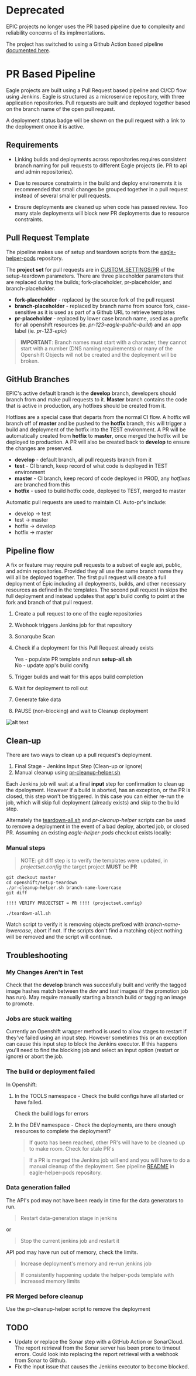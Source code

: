 # Deprecated
EPIC projects no longer uses the PR based pipeline due to complexity and reliability concerns of its implmentations.

The project has switched to using a Github Action based pipeline [documented here](github_action_pipeline.md).


# PR Based Pipeline

Eagle projects are built using a Pull Request based pipeline and CI/CD flow using Jenkins.
Eagle is structured as a microservice repository, with three application repositories. Pull requests are built
and deployed together based on the branch name of the open pull request. 

A deployment status badge will be shown on the pull request with a link to the deployment once it is active.

## Requirements

- Linking builds and deployments across repositories requires consistent branch naming for pull requests to different
Eagle projects (ie. PR to api and admin repositories).

- Due to resource constraints in the build and deploy environemnts it is recommended that small changes be grouped together 
in a pull request instead of several smaller pull requests.

- Ensure deployments are cleaned up when code has passed review. Too many stale deployments will block new PR deployments due to resource constraints.


## Pull Request Template

The pipeline makes use of setup and teardown scripts from the [eagle-helper-pods](https://github.com/bcgov/eagle-helper-pods) repository.

The **project set** for pull requests are in [CUSTOM_SETTINGS/PR](https://github.com/bcgov/eagle-helper-pods/tree/master/openshift/setup-teardown/params/CUSTOM_SETTINGS/PR)
of the setup-teardown parameters. There are three placeholder parameters that are replaced during the builds; fork-placeholder, pr-placeholder, and branch-placeholder.

- **fork-placeholder** - replaced by the source fork of the pull request
- **branch-placeholder** - replaced by branch name from source fork, case-sensitive as it is used as part of a Github URL to retrieve templates
- **pr-placeholder** - replaced by lower case branch name, used as a prefix for all openshift resources (ie. *pr-123-eagle-public-build*) and an app label (ie. *pr-123-epic*)

> **IMPORTANT**: Branch names must start with a character, they cannot start with a number (DNS naming requirements) or many of the Openshift Objects will not be created and the deployment will be broken.

## GitHub Branches

EPIC's active default branch is the **develop** branch, developers should branch from and make pull requests to it. **Master** branch contains the code that is active in production, any hotfixes should be created from it. 

Hotfixes are a special case that departs from the normal CI flow. A hotfix will branch off of **master** and be pushed to the **hotfix** branch, this will trigger a build and deployment of the hotfix into the TEST environment. A PR will be automatically created from **hotfix** to **master**, once merged the hotfix will be deployed to production. A PR will also be created back to **develop** to ensure the changes are preserved.

* **develop** - default branch, all pull requests branch from it
* **test** - CI branch, keep record of what code is deployed in TEST environment
* **master** - CI branch, keep record of code deployed in PROD, any *hotfixes* are branched from this
* **hotfix** - used to build hotfix code, deployed to TEST, merged to master


Automatic pull requests are used to maintain CI. Auto-pr's include:

* develop -> test
* test -> master
* hotfix -> develop
* hotfix -> master

## Pipeline flow

A fix or feature may require pull requests to a subset of eagle api, public, and admin repositories. Provided they all use the same branch name they will all be deployed together. The first pull request will create a full deployment of Epic including all deployments, builds, and other necessary resources as defined in the templates. The second pull request in skips the full deployment and instead updates that app's build config to point at the fork and branch of that pull request.

1. Create a pull request to one of the eagle repositories
2. Webhook triggers Jenkins job for that repository
3. Sonarqube Scan
4. Check if a deployment for this Pull Request already exists

   Yes - populate PR template and run **setup-all.sh**  
   No - update app's build conifg 

5. Trigger builds and wait for this apps build completion
6. Wait for deployment to roll out
7. Generate fake data
8. PAUSE (non-blocking) and wait to Cleanup deployment

![alt text](images/eagle-pipeline.png "EPIC PR Pipeline Model")

## Clean-up

There are two ways to clean up a pull request's deployment.

1. Final Stage - Jenkins Input Step (Clean-up or Ignore)
2. Manual cleanup using [pr-cleanup-helper.sh](https://github.com/bcgov/eagle-helper-pods/blob/master/openshift/setup-teardown/pr-cleanup-helper.sh)

Each Jenkins job will wait at a final **input** step for confirmation to clean up the dpeloyment. However if a build is aborted, has an exception, or the PR is closed, this step won't be triggered. In this case you can either re-run the job, which will skip full deployment (already exists) and skip to the build step.

Alternately the [teardown-all.sh](https://github.com/bcgov/eagle-helper-pods/blob/master/openshift/setup-teardown/teardown-all.sh) and *pr-cleanup-helper* scripts can be used to remove a deployment in the event of a bad deploy, aborted job, or closed PR. Assuming an existing *eagle-helper-pods* checkout exists locally:

### Manual steps

> NOTE: git diff step is to verify the templates were updated, in *projectset.config* the target project **MUST** be **PR**

```
git checkout master
cd openshift/setup-teardown
./pr-cleanup-helper.sh branch-name-lowercase
git diff

!!!! VERIFY PROJECTSET = PR !!!! (projectset.config)

./teardown-all.sh
```

Watch script to verify it is removing objects prefixed with *branch-name-lowercase*, abort if not. If the scripts don't find a matching object nothing will be removed and the script will continue.


## Troubleshooting

### My Changes Aren't in Test

Check that the **develop** branch was succesfully built and verify the tagged image hashes match between the *dev* and *test* images (if the promotion job has run). May require manually starting a branch build or tagging an image to promote.

### Jobs are stuck waiting

Currently an Openshift wrapper method is used to allow stages to restart if they've failed using an input step. However sometimes this or an exception can cause this input step to block the Jenkins executor. If this happens you'll need to find the blocking job and select an input option (restart or ignore) or abort the job.

### The build or deployment failed

In Openshift:

1. In the TOOLS namespace - Check the build configs have all started or have failed.
   
   Check the build logs for errors

2. In the DEV namespace - Check the deployments, are there enough resources to complete the deployment?

   > If quota has been reached, other PR's will have to be cleaned up to make room. Check for stale PR's

   > If a PR is merged the Jenkins job will end and you will have to do a manual cleanup of the deployment. See pipeline [README](https://github.com/bcgov/eagle-helper-pods/blob/master/openshift/setup-teardown/README.md) in eagle-helper-pods repository.

### Data generation failed

The API's pod may not have been ready in time for the data generators to run.
> Restart data-generation stage in jenkins

or

> Stop the current jenkins job and restart it

API pod may have run out of memory, check the limits.
> Increase deployment's memory and re-run jenkins job

> If consistently happening update the helper-pods template with increased memory limits

### PR Merged before cleanup

Use the pr-cleanup-helper script to remove the deployment


## TODO

- Update or replace the Sonar step with a GitHub Action or SonarCloud. The report retrieval from the Sonar server has been prone to timeout errors. Could look into replacing the report retrieval with a webhook from Sonar to Github.
- Fix the input issue that causes the Jenkins executor to become blocked.
